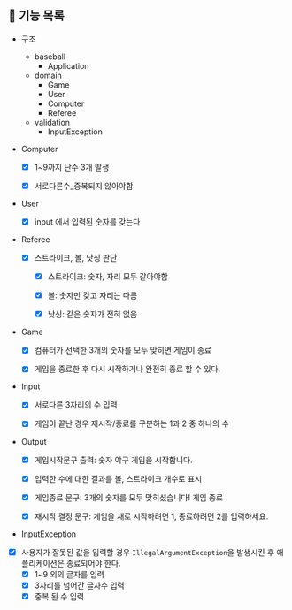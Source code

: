 ## 🚀 기능 목록

- 구조
  - baseball
    - Application
  - domain  
    - Game
    - User
    - Computer 
    - Referee
  - validation
    - InputException
    

- Computer
  -[x] 1~9까지 난수 3개 발생
  -[x] 서로다른수_중복되지 않아야함


- User
    -[x] input 에서 입력된 숫자를 갖는다


- Referee
  - [x] 스트라이크, 볼, 낫싱 판단
    -[x] 스트라이크: 숫자, 자리 모두 같아야함
    -[x] 볼: 숫자만 갖고 자리는 다름
    -[x] 낫싱: 같은 숫자가 전혀 없음


- Game
  - [x] 컴퓨터가 선택한 3개의 숫자를 모두 맞히면 게임이 종료
  - [x] 게임을 종료한 후 다시 시작하거나 완전히 종료 할 수 있다.


- Input
  - [x] 서로다른 3자리의 수 입력
  - [x] 게임이 끝난 경우 재시작/종료를 구분하는 1과 2 중 하나의 수


- Output
  - [x] 게임시작문구 출력: 숫자 야구 게임을 시작합니다.
  - [x] 입력한 수에 대한 결과를 볼, 스트라이크 개수로 표시
  - [x] 게임종료 문구: 3개의 숫자를 모두 맞히셨습니다! 게임 종료
  - [x] 재시작 결정 문구: 게임을 새로 시작하려면 1, 종료하려면 2를 입력하세요.


- InputException
- [x] 사용자가 잘못된 값을 입력할 경우 `IllegalArgumentException`을 발생시킨 후 애플리케이션은 종료되어야 한다.
  - [x] 1~9 외의 글자를 입력
  - [x] 3자리를 넘어간 글자수 입력
  - [x] 중복 된 수 입력
